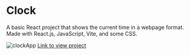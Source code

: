 # Clock

A basic React project that shows the current time in a webpage format. Made with React.js, JavaScript, Vite, and some CSS. 

![clockApp](https://github.com/user-attachments/assets/ece30a44-b83c-46be-a406-da0312967287)
[Link to view project](clock-rose-one.vercel.app)
